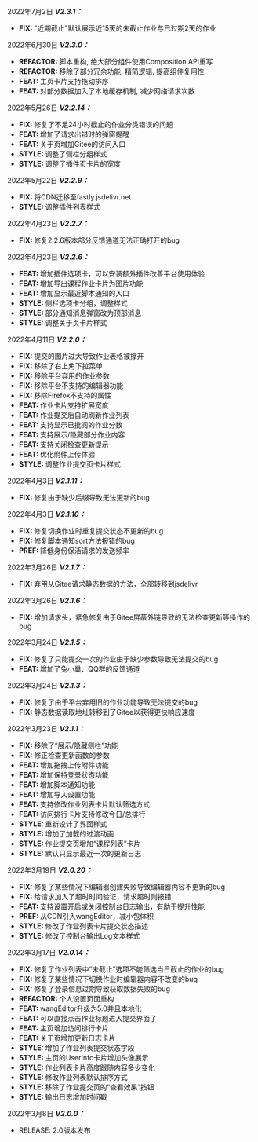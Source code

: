 
<p>
<span>2022年7月2日</span>
<em><b>V2.3.1：</b></em>
</p>
<ul>
<li><b>FIX: </b>"近期截止"默认展示近15天的未截止作业与已过期2天的作业</li>
</ul>

<p>
<span>2022年6月30日</span>
<em><b>V2.3.0：</b></em>
</p>
<ul>
<li><b>REFACTOR: </b>脚本重构, 绝大部分组件使用Composition API重写</li>
<li><b>REFACTOR: </b>移除了部分冗余功能, 精简逻辑, 提高组件复用性</li>
<li><b>FEAT: </b>主页卡片支持拖动排序</li>
<li><b>FEAT: </b>对部分数据加入了本地缓存机制, 减少网络请求次数</li>
</ul>

<p>
<span>2022年5月26日</span>
<em><b>V2.2.14：</b></em>
</p>
<ul>
<li><b>FIX: </b>修复了不足24小时截止的作业分类错误的问题</li>
<li><b>FEAT: </b>增加了请求出错时的弹窗提醒</li>
<li><b>FEAT: </b>关于页增加Gitee的访问入口</li>
<li><b>STYLE: </b>调整了侧栏分组样式</li>
<li><b>STYLE: </b>调整了插件页卡片的宽度</li>
</ul>

<p>
<span>2022年5月22日</span>
<em><b>V2.2.9：</b></em>
</p>
<ul>
<li><b>FIX: </b>将CDN迁移至fastly.jsdelivr.net</li>
<li><b>STYLE: </b>调整插件列表样式</li>
</ul>

<p>
<span>2022年4月23日</span>
<em><b>V2.2.7：</b></em>
</p>
<ul>
<li><b>FIX: </b>修复2.2.6版本部分反馈通道无法正确打开的bug</li>
</ul>

<p>
<span>2022年4月23日</span>
<em><b>V2.2.6：</b></em>
</p>
<ul>
<li><b>FEAT: </b>增加插件选项卡，可以安装额外插件改善平台使用体验</li>
<li><b>FEAT: </b>增加导出课程作业卡片为图片功能</li>
<li><b>FEAT: </b>增加显示最近脚本通知的入口</li>
<li><b>STYLE: </b>侧栏选项卡分组，调整样式</li>
<li><b>STYLE: </b>部分通知消息弹窗改为顶部消息</li>
<li><b>STYLE: </b>调整关于页卡片样式</li>
</ul>

<p>
<span>2022年4月11日</span>
<em><b>V2.2.0：</b></em>
</p>
<ul>
<li><b>FIX: </b>提交的图片过大导致作业表格被撑开</li>
<li><b>FIX: </b>移除了右上角下拉菜单</li>
<li><b>FIX: </b>移除平台弃用的作业参数</li>
<li><b>FIX: </b>移除平台不支持的编辑器功能</li>
<li><b>FIX: </b>移除Firefox不支持的属性</li>
<li><b>FEAT: </b>作业卡片支持扩展宽度</li>
<li><b>FEAT: </b>作业提交后自动刷新作业列表</li>
<li><b>FEAT: </b>支持显示已批阅的作业分数</li>
<li><b>FEAT: </b>支持展示/隐藏部分作业内容</li>
<li><b>FEAT: </b>支持关闭检查更新提示</li>
<li><b>FEAT: </b>优化附件上传体验</li>
<li><b>STYLE: </b>调整作业提交页卡片样式</li>
</ul>

<p>
<span>2022年4月3日</span>
<em><b>V2.1.11：</b></em>
</p>
<ul>
<li><b>FIX: </b>修复由于缺少后缀导致无法更新的bug</li>
</ul>

<p>
<span>2022年4月3日</span>
<em><b>V2.1.10：</b></em>
</p>
<ul>
<li><b>FIX: </b>修复切换作业时重复提交状态不更新的bug</li>
<li><b>FIX: </b>修复脚本通知sort方法报错的bug</li>
<li><b>PREF: </b>降低身份保活请求的发送频率</li>
</ul>

<p>
<span>2022年3月26日</span>
<em><b>V2.1.7：</b></em>
</p>
<ul>
<li><b>FIX: </b>弃用从Gitee请求静态数据的方法，全部转移到jsdelivr</li>
</ul>

<p>
<span>2022年3月26日</span>
<em><b>V2.1.6：</b></em>
</p>
<ul>
<li><b>FIX: </b>增加请求头，紧急修复由于Gitee屏蔽外链导致的无法检查更新等操作的bug</li>
</ul>

<p>
<span>2022年3月24日</span>
<em><b>V2.1.5：</b></em>
</p>
<ul>
<li><b>FIX: </b>修复了只能提交一次的作业由于缺少参数导致无法提交的bug</li>
<li><b>FEAT: </b>增加了兔小巢、QQ群的反馈通道</li>
</ul>

<p>
<span>2022年3月24日</span>
<em><b>V2.1.3：</b></em>
</p>
<ul>
<li><b>FIX: </b>修复了由于平台弃用旧的作业功能导致无法提交的bug</li>
<li><b>FIX: </b>静态数据读取地址转移到了Gitee以获得更快响应速度</li>
</ul>

<p>
<span>2022年3月23日</span>
<em><b>V2.1.1：</b></em>
</p>
<ul>
<li><b>FIX: </b>移除了“展示/隐藏侧栏”功能</li>
<li><b>FIX: </b>修正检查更新函数的参数</li>
<li><b>FEAT: </b>增加拖拽上传附件功能</li>
<li><b>FEAT: </b>增加保持登录状态功能</li>
<li><b>FEAT: </b>增加脚本通知功能</li>
<li><b>FEAT: </b>增加导入设置功能</li>
<li><b>FEAT: </b>支持修改作业列表卡片默认筛选方式</li>
<li><b>FEAT: </b>访问排行卡片支持修改今日/总排行</li>
<li><b>STYLE: </b>重新设计了界面样式</li>
<li><b>STYLE: </b>增加了加载的过渡动画</li>
<li><b>STYLE: </b>作业提交页增加“课程列表”卡片</li>
<li><b>STYLE: </b>默认只显示最近一次的更新日志</li>
</ul>

<p>
<span>2022年3月19日</span>
<em><b>V2.0.20：</b></em>
</p>
<ul>
<li><b>FIX: </b>修复了某些情况下编辑器创建失败导致编辑器内容不更新的bug</li>
<li><b>FIX: </b>给请求加入了超时时间验证，请求超时则报错</li>
<li><b>FEAT: </b>支持设置开启或关闭控制台日志输出，有助于提升性能</li>
<li><b>PREF: </b>从CDN引入wangEditor，减小包体积</li>
<li><b>STYLE: </b>修改了作业列表卡片提交状态描述</li>
<li><b>STYLE: </b>修改了控制台输出Log文本样式</li>
</ul>

<p>
<span>2022年3月17日</span>
<em><b>V2.0.14：</b></em>
</p>
<ul>
<li><b>FIX: </b>修复了作业列表中“未截止”选项不能筛选当日截止的作业的bug</li>
<li><b>FIX: </b>修复了某些情况下切换作业时编辑器内容不改变的bug</li>
<li><b>FIX: </b>修复了登录信息过期导致获取数据失败的bug</li>
<li><b>REFACTOR: </b>个人设置页面重构</li>
<li><b>FEAT: </b>wangEditor升级为5.0并且本地化</li>
<li><b>FEAT: </b>可以直接点击作业标题进入提交界面了</li>
<li><b>FEAT: </b>主页增加访问排行卡片</li>
<li><b>FEAT: </b>关于页增加更新日志卡片</li>
<li><b>STYLE: </b>增加了作业列表提交状态字段</li>
<li><b>STYLE: </b>主页的UserInfo卡片增加头像展示</li>
<li><b>STYLE: </b>作业列表卡片高度跟随内容多少变化</li>
<li><b>STYLE: </b>修改作业列表默认排序方式</li>
<li><b>STYLE: </b>移除了作业提交页的“查看效果”按钮</li>
<li><b>STYLE: </b>输出日志增加时间戳</li>
</ul>

<p>
<span>2022年3月8日</span>
<em><b>V2.0.0：</b></em>
</p>
<ul>
<li>RELEASE: 2.0版本发布</li>
</ul>